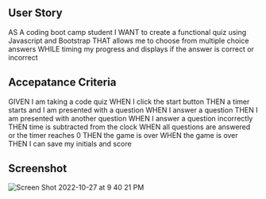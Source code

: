 ## User Story 
AS A coding boot camp student
I WANT to create a functional quiz using Javascript and Bootstrap
THAT allows me to choose from multiple choice answers
WHILE timing my progress and displays if the answer is correct or incorrect

## Accepatance Criteria
GIVEN I am taking a code quiz
WHEN I click the start button
THEN a timer starts and I am presented with a question
WHEN I answer a question
THEN I am presented with another question
WHEN I answer a question incorrectly
THEN time is subtracted from the clock
WHEN all questions are answered or the timer reaches 0
THEN the game is over
WHEN the game is over
THEN I can save my initials and score

## Screenshot
![Screen Shot 2022-10-27 at 9 40 21 PM](https://user-images.githubusercontent.com/112133093/198445150-bd2b6166-9179-4723-bf52-99236b5e3d71.png)

